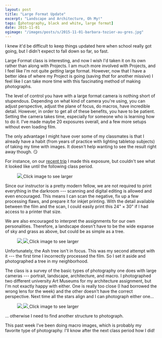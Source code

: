 ```yaml
---
layout: post
title: "Large Format Update"
excerpt: "Landscape and Architecture, Oh My!"
tags: [photography, black and white, large format]
date: 2015-11-01
ogimage: "/images/posts/s/2015-11-01-barbara-tozier-au-gres.jpg"
---
```


I knew it'd be difficult to keep things updated here when school really got going, but I didn't expect to fall down so far, so fast.

Large Format class is interesting, and now I wish I'd taken it on its own rather than along with Projects. I am much more involved with Projects, and I feel like I'm not quite *getting* large format. However, now that I have a better idea of where my Project is going (saving *that* for another missive) I feel like I can take more time with this fascinating method of making photographs.

The level of control you have with a large format camera is nothing short of stupendous. Depending on what kind of camera you're using, you can adjust perspective, adjust the plane of focus, do macros, have incredible detail. However, in order to get all of these benefits, you have to be patient. Setting the camera takes time, especially for someone who is learning how to do it. I've made maybe 20 exposures overall, and a few more setups without even loading film.

The only advantage I might have over some of my classmates is that I already have a habit (from years of practice with lighting tabletop subjects) of taking my time with images. It doesn't help wanting to see the result right away though. 😏

For instance, on our [recent trip](/a-short-road-trip/) I made this exposure, but couldn't see what it looked like until the following class period.

<figure class="image-s">
  <a href="/images/posts/l/2015-11-01-barbara-tozier-au-gres.jpg" title="Au Gres">
    <img src="/images/posts/s/2015-11-01-barbara-tozier-au-gres.jpg">
  </a>
    <span class="image-s-caption">Click image to see larger</span>
</figure>

Since our instructor is a pretty modern fellow, we are not required to print everything in the darkroom --- scanning and digital editing is allowed and even encouraged. This means I can scan the negative, fix up a few processing flaws, and prepare it for inkjet printing. With the detail available between the film and the scan, I could easily print this 24\" × 30\" if I had access to a printer that size.

We are also encouraged to interpret the assignments for our own personalities. Therefore, a landscape doesn't have to be the wide expanse of sky and grass as above, but could be as simple as a tree.

<figure class="image-s">
  <a href="/images/posts/l/2015-10-13-barbara-tozier-bored-ash.jpg" title="Bored Ash">
    <img src="/images/posts/s/2015-10-13-barbara-tozier-bored-ash.jpg">
  </a>
  <a href="/images/posts/l/2015-10-26-barbara-tozier-sycamore.jpg" title="Sycamore">
    <img src="/images/posts/s/2015-10-26-barbara-tozier-sycamore.jpg">
  </a>
    <span class="image-s-caption">Click image to see larger</span>
</figure>

Unfortunately, the Ash tree isn't in focus. This was my second attempt with it --- the first time I incorrectly processed the film. So I set it aside and photographed a tree in my neighborhood.

The class is a survey of the basic types of photography one does with large cameras --- portrait, landscape, architecture, and macro. I photographed two different university Art Museums for my architecture assignment, but I'm not exactly happy with either. One is really too close (I had borrowed the wrong lens for the week) and the other doesn't have the correct perspective. Next time all the stars align and I can photograph either one...

<figure class="image-s">
  <a href="/images/posts/l/2015-10-29-barbara-tozier-the-broad-east.jpg" title="The Broad (at Michigan State)">
    <img src="/images/posts/s/2015-10-29-barbara-tozier-the-broad-east.jpg">
  </a>
  <a href="/images/posts/l/2015-10-26-barbara-tozier-umma.jpg" title="UMMA Addition">
    <img src="/images/posts/s/2015-10-26-barbara-tozier-umma.jpg">
  </a>
    <span class="image-s-caption">Click image to see larger</span>
</figure>

... otherwise I need to find another structure to photograph.

This past week I've been doing macro images, which is probably my favorite type of photography. I'll know after the next class period how I did!
